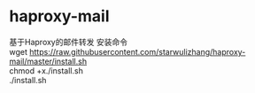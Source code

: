 # haproxy-mail
基于Haproxy的邮件转发
安装命令<br>
wget https://raw.githubusercontent.com/starwulizhang/haproxy-mail/master/install.sh<br>
chmod +x./install.sh<br>
./install.sh
